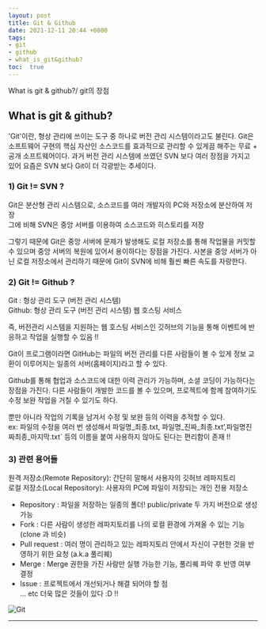 ```yaml
---
layout: post
title: Git & Github
date: 2021-12-11 20:44 +0800
tags: 
- git
- github
- what_is_git&github?
toc:  true
---
```

What is git & github?/ git의 장점
  
  
  



## What is git & github?
  
'Git'이란, 형상 관리에 쓰이는 도구 중 하나로 버전 관리 시스템이라고도 불린다. Git은 소프트웨어 구현의 핵심 자산인 소스코드를 효과적으로 관리할 수 있게끔 해주는 무료 + 공개 소프트웨어이다. 과거 버전 관리 시스템에 쓰였던 SVN 보다 여러 장점을 가지고 있어 요즘은 SVN 보다 Git이 더 각광받는 추세이다.  
  

### 1) Git != SVN ?
Git은 분산형 관리 시스템으로, 소스코드를 여러 개발자의 PC와 저장소에 분산하여 저장  
그에 비해 SVN은 중앙 서버를 이용하여 소스코드와 히스토리를 저장  
  
그렇기 때문에 Git은 중앙 서버에 문제가 발생해도 로컬 저장소를 통해 작업물을 커밋할 수 있으며 중앙 서버의 복원에 있어서 용이하다는 장점을 가진다. 사본을 중앙 서버가 아닌 로컬 저장소에서 관리하기 때문에 Git이 SVN에 비해 훨씬 빠른 속도를 자랑한다.  
  

### 2) Git != Github ?
Git : 형상 관리 도구 (버전 관리 시스템)  
Github: 형상 관리 도구 (버전 관리 시스템) 웹 호스팅 서비스  
  
즉, 버전관리 시스템을 지원하는 웹 호스팅 서비스인 깃허브의 기능을 통해 이벤트에 반응하고 작업을 실행할 수 있음 !!  
  
Git이 프로그램이라면 GitHub는 파일의 버전 관리를 다른 사람들이 볼 수 있게 정보 교환이 이루어지는 일종의 서버(홈페이지)라고 할 수 있다.  
  
Github를 통해 협업과 소스코드에 대한 이력 관리가 가능하며, 소셜 코딩이 가능하다는 장점을 가진다. 다른 사람들이 개발한 코드를 볼 수 있으며, 프로젝트에 함께 참여하기도 수정 보완 작업을 거칠 수 있기도 하다.  
  
뿐만 아니라 작업의 기록을 남겨서 수정 및 보완 등의 이력을 추적할 수 있다.  
ex: 파일의 수정을 여러 번 생성해서 파일명_최종.txt, 파일명_진짜_최종.txt’,파일명진짜최종_마지막.txt` 등의 이름을 붙여 사용하지 않아도 된다는 편리함이 존재 !! 
  
  
### 3) 관련 용어들
원격 저장소(Remote Repository): 간단히 말해서 사용자의 깃허브 레파지토리  
로컬 저장소(Local Repository): 사용자의 PC에 파일이 저장되는 개인 전용 저장소  
- Repository : 파일을 저장하는 일종의 폴더! public/private 두 가지 버전으로 생성 가능  
- Fork : 다른 사람이 생성한 레파지토리를 나의 로컬 환경에 가져올 수 있는 기능 (clone 과 비슷)  
- Pull request : 여러 명이 관리하고 있는 레파지토리 안에서 자신이 구현한 것을 반영하기 위한 요청 (a.k.a 풀리퀘)  
- Merge : Merge 권한을 가진 사람만 실행 가능한 기능, 풀리퀘 파악 후 반영 여부 결정  
- Issue : 프로젝트에서 개선되거나 해결 되어야 할 점   
... etc 더욱 많은 것들이 있다 :D !! 
  
![Git](https://user-images.githubusercontent.com/81706832/145675990-28055e0e-8633-4250-ad58-3d06592b347d.png)
  
---